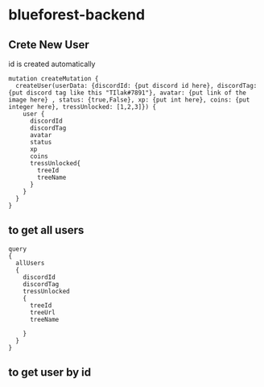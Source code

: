 # blueforest-backend

## Crete New User
id is created automatically 

```
mutation createMutation {
  createUser(userData: {discordId: {put discord id here}, discordTag: {put discord tag like this "TIlak#7891"}, avatar: {put link of the image here} , status: {true,False}, xp: {put int here}, coins: {put integer here}, tressUnlocked: [1,2,3]}) {
    user {
      discordId
      discordTag
      avatar
      status
      xp 
      coins
      tressUnlocked{
        treeId
        treeName
      }
    }
  } 
}
```

## to get all users 
```
query
{
  allUsers
  {
    discordId
    discordTag
    tressUnlocked
    {
      treeId
      treeUrl
      treeName

    }
  }
}
```
## to get user by id 
```




